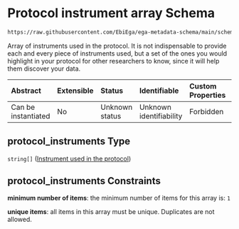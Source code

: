 # Protocol instrument array Schema

```txt
https://raw.githubusercontent.com/EbiEga/ega-metadata-schema/main/schemas/EGA.protocol.json#/properties/protocol_instruments
```

Array of instruments used in the protocol. It is not indispensable to provide each and every piece of instruments used, but a set of the ones you would highlight in your protocol for other researchers to know, since it will help them discover your data.

| Abstract            | Extensible | Status         | Identifiable            | Custom Properties | Additional Properties | Access Restrictions | Defined In                                                                       |
| :------------------ | :--------- | :------------- | :---------------------- | :---------------- | :-------------------- | :------------------ | :------------------------------------------------------------------------------- |
| Can be instantiated | No         | Unknown status | Unknown identifiability | Forbidden         | Forbidden             | none                | [EGA.protocol.json\*](../../../schemas/EGA.protocol.json "open original schema") |

## protocol\_instruments Type

`string[]` ([Instrument used in the protocol](ega-17-properties-protocol-instrument-array-instrument-used-in-the-protocol.md))

## protocol\_instruments Constraints

**minimum number of items**: the minimum number of items for this array is: `1`

**unique items**: all items in this array must be unique. Duplicates are not allowed.
